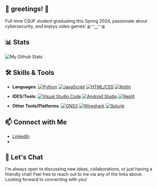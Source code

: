 ## 🫧 greetings! 🫧
Full-time CSUF student graduating this Spring 2024, passionate about cybersecurity, and enjoys video games! ≧◠‿◠≦

## 📊 Stats

![My Github Stats](https://github-readme-stats.vercel.app/api?username=ekcaroline&show_icons=true&theme=tokyonight)

## 🛠️ Skills & Tools

- **Languages**:
[![Python](https://img.shields.io/badge/Python-%E2%9C%94-blue?style=flat-square&logo=python)](https://www.python.org/) 
[![JavaScript](https://img.shields.io/badge/JavaScript-%E2%9C%94-yellow?style=flat-square&logo=javascript)](https://developer.mozilla.org/en-US/docs/Web/JavaScript) 
[![HTML/CSS](https://img.shields.io/badge/HTML%2FCSS-%E2%9C%94-orange?style=flat-square&logo=html5)](https://developer.mozilla.org/en-US/docs/Web/HTML) 
[![Kotlin](https://img.shields.io/badge/Kotlin-%E2%9C%94-blue?style=flat-square&logo=kotlin)](https://kotlinlang.org/)

- **IDES/Tools**:
[![Visual Studio Code](https://img.shields.io/badge/Visual%20Studio%20Code-%E2%9C%94-blue?style=flat-square&logo=visual-studio-code)](https://code.visualstudio.com/)
[![Android Studio](https://img.shields.io/badge/Android%20Studio-%E2%9C%94-green?style=flat-square&logo=android-studio)](https://developer.android.com/studio)
[![Replit](https://img.shields.io/badge/Replit-%E2%9C%94-orange?style=flat-square)](https://replit.com/)

- **Other Tools/Platforms**:
[![GNS3](https://img.shields.io/badge/GNS3-%E2%9C%94-blue?style=flat-square&logo=gns3)](https://www.gns3.com/)
[![Wireshark](https://img.shields.io/badge/Wireshark-%E2%9C%94-green?style=flat-square&logo=wireshark)](https://www.wireshark.org/)
[![Splunk](https://img.shields.io/badge/Splunk-%E2%9C%94-yellow?style=flat-square&logo=splunk)](https://www.splunk.com/)


## 📫 Connect with Me

- [LinkedIn](https://www.linkedin.com/in/ekcaroline/)
- [Email]: ekcaroline30@gmail.com

## 💬 Let's Chat

I'm always open to discussing new ideas, collaborations, or just having a friendly chat! Feel free to reach out to me via any of the links above. Looking forward to connecting with you!


